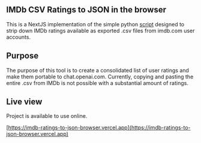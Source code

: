 ## IMDb CSV Ratings to JSON in the browser

This is a NextJS implementation of the simple python [script](https://github.com/fjbarrett/imdb-ratings-to-json) designed to strip down IMDb ratings available as exported .csv files from imdb.com user accounts.

## Purpose

The purpose of this tool is to create a consolidated list of user ratings and make them portable to chat.openai.com. Currently, copying and pasting the entire .csv from IMDb is not possible with a substantial amount of ratings.

## Live view

Project is available to use online.

[https://imdb-ratings-to-json-browser.vercel.app](https://imdb-ratings-to-json-browser.vercel.app)

